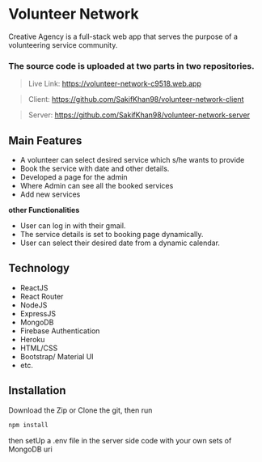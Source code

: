 # Volunteer Network

Creative Agency is a full-stack web app that serves the purpose of a volunteering service community.

### The source code is uploaded at two parts in two repositories.

> Live Link: https://volunteer-network-c9518.web.app

> Client: https://github.com/SakifKhan98/volunteer-network-client

> Server: https://github.com/SakifKhan98/volunteer-network-server

## Main Features

- A volunteer can select desired service which s/he wants to provide
- Book the service with date and other details.
- Developed a page for the admin
- Where Admin can see all the booked services
- Add new services

**other Functionalities**

- User can log in with their gmail.
- The service details is set to booking page dynamically.
- User can select their desired date from a dynamic calendar.

## Technology

- ReactJS
- React Router
- NodeJS
- ExpressJS
- MongoDB
- Firebase Authentication
- Heroku
- HTML/CSS
- Bootstrap/ Material UI
- etc.

## Installation

Download the Zip or Clone the git, then run

```bash
npm install
```

then setUp a .env file in the server side code with your own sets of MongoDB uri

